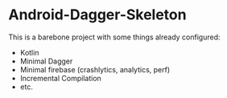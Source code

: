 # Android-Dagger-Skeleton


This is a barebone project with some things already configured:


- Kotlin
- Minimal Dagger
- Minimal firebase (crashlytics, analytics, perf)
- Incremental Compilation
- etc.

